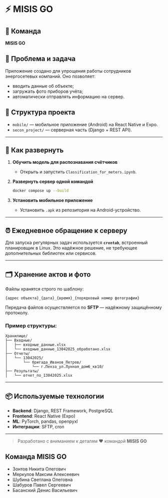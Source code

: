 # ⚡ MISIS GO

## 👥 Команда

**MISIS GO**

## 🧩 Проблема и задача

Приложение создано для упрощения работы сотрудников энергосетевых компаний. Оно позволяет:

- вводить данные об объекте;
- загружать фото приборов учёта;
- автоматически отправлять информацию на сервер.

## 📁 Структура проекта

- `mobile/` — мобильное приложение (Android) на React Native и Expo.
- `secon_project/` — серверная часть (Django + REST API).

---

## 🚀 Как развернуть

1. **Обучить модель для распознавания счётчиков**
   - Открыть и запустить `Classification_for_meters.ipynb`.

2. **Развернуть сервер одной командой**
   ```bash
   docker compose up --build
   ```

3. **Установить мобильное приложение**
   - Установить `.apk` из репозитория на Android-устройство.

---

## ⏰ Ежедневное обращение к серверу

Для запуска регулярных задач используется **`crontab`**, встроенный планировщик в Linux. Это надёжное решение, не требующее дополнительных библиотек или сервисов.

---

## 🗂️ Хранение актов и фото

Файлы хранятся строго по шаблону:

```
{адрес объекта}_{дата}_{время}_{порядковый номер фотографии}
```

Передача файлов осуществляется по **SFTP** — надёжному защищённому протоколу.

### Пример структуры:

```
Хранилище/
├── Входные/
│   ├── входные_данные.xlsx
│   └── входные_данные_13042025_обработано.xlsx
├── Отчеты/
│   └── 13042025/
│       └── бригада_Иванов_Петров/
│           └── г.Пенза_ул.Лунная_дом6_кв10/
├── Результаты/
│   └── отчет_по_13042025.xlsx
```

---

## 📦 Используемые технологии

- **Backend**: Django, REST Framework, PostgreSQL
- **Frontend**: React Native (Expo)
- **ML**: PyTorch, pandas, openpyxl
- **Интеграции**: SFTP, cron

---

> Разработано с вниманием к деталям ❤️ командой **MISIS GO**

## Команда MISIS GO

- Зонтов Никита Олегович
- Меркулов Максим Алексеевич
- Шубина Светлана Олеговна
- Шабуров Павел Сергеевич
- Басанский Денис Васильевич
